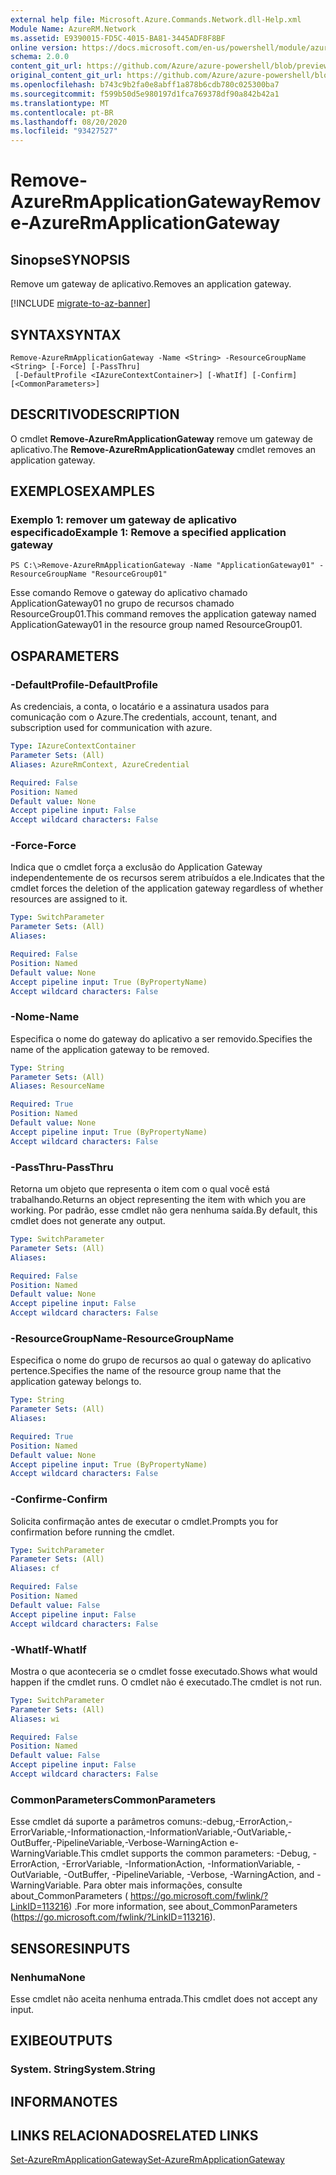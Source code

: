 ```yaml
---
external help file: Microsoft.Azure.Commands.Network.dll-Help.xml
Module Name: AzureRM.Network
ms.assetid: E9390015-FD5C-4015-BA81-3445ADF8F8BF
online version: https://docs.microsoft.com/en-us/powershell/module/azurerm.network/remove-azurermapplicationgateway
schema: 2.0.0
content_git_url: https://github.com/Azure/azure-powershell/blob/preview/src/ResourceManager/Network/Commands.Network/help/Remove-AzureRmApplicationGateway.md
original_content_git_url: https://github.com/Azure/azure-powershell/blob/preview/src/ResourceManager/Network/Commands.Network/help/Remove-AzureRmApplicationGateway.md
ms.openlocfilehash: b743c9b2fa0e8abff1a878b6cdb780c025300ba7
ms.sourcegitcommit: f599b50d5e980197d1fca769378df90a842b42a1
ms.translationtype: MT
ms.contentlocale: pt-BR
ms.lasthandoff: 08/20/2020
ms.locfileid: "93427527"
---
```

# <span data-ttu-id="a514e-101">Remove-AzureRmApplicationGateway</span><span class="sxs-lookup"><span data-stu-id="a514e-101">Remove-AzureRmApplicationGateway</span></span>

## <span data-ttu-id="a514e-102">Sinopse</span><span class="sxs-lookup"><span data-stu-id="a514e-102">SYNOPSIS</span></span>
<span data-ttu-id="a514e-103">Remove um gateway de aplicativo.</span><span class="sxs-lookup"><span data-stu-id="a514e-103">Removes an application gateway.</span></span>

[!INCLUDE [migrate-to-az-banner](../../includes/migrate-to-az-banner.md)]

## <span data-ttu-id="a514e-104">SYNTAX</span><span class="sxs-lookup"><span data-stu-id="a514e-104">SYNTAX</span></span>

```
Remove-AzureRmApplicationGateway -Name <String> -ResourceGroupName <String> [-Force] [-PassThru]
 [-DefaultProfile <IAzureContextContainer>] [-WhatIf] [-Confirm] [<CommonParameters>]
```

## <span data-ttu-id="a514e-105">DESCRITIVO</span><span class="sxs-lookup"><span data-stu-id="a514e-105">DESCRIPTION</span></span>
<span data-ttu-id="a514e-106">O cmdlet **Remove-AzureRmApplicationGateway** remove um gateway de aplicativo.</span><span class="sxs-lookup"><span data-stu-id="a514e-106">The **Remove-AzureRmApplicationGateway** cmdlet removes an application gateway.</span></span>

## <span data-ttu-id="a514e-107">EXEMPLOS</span><span class="sxs-lookup"><span data-stu-id="a514e-107">EXAMPLES</span></span>

### <span data-ttu-id="a514e-108">Exemplo 1: remover um gateway de aplicativo especificado</span><span class="sxs-lookup"><span data-stu-id="a514e-108">Example 1: Remove a specified application gateway</span></span>
```
PS C:\>Remove-AzureRmApplicationGateway -Name "ApplicationGateway01" -ResourceGroupName "ResourceGroup01"
```

<span data-ttu-id="a514e-109">Esse comando Remove o gateway do aplicativo chamado ApplicationGateway01 no grupo de recursos chamado ResourceGroup01.</span><span class="sxs-lookup"><span data-stu-id="a514e-109">This command removes the application gateway named ApplicationGateway01 in the resource group named ResourceGroup01.</span></span>

## <span data-ttu-id="a514e-110">OS</span><span class="sxs-lookup"><span data-stu-id="a514e-110">PARAMETERS</span></span>

### <span data-ttu-id="a514e-111">-DefaultProfile</span><span class="sxs-lookup"><span data-stu-id="a514e-111">-DefaultProfile</span></span>
<span data-ttu-id="a514e-112">As credenciais, a conta, o locatário e a assinatura usados para comunicação com o Azure.</span><span class="sxs-lookup"><span data-stu-id="a514e-112">The credentials, account, tenant, and subscription used for communication with azure.</span></span>

```yaml
Type: IAzureContextContainer
Parameter Sets: (All)
Aliases: AzureRmContext, AzureCredential

Required: False
Position: Named
Default value: None
Accept pipeline input: False
Accept wildcard characters: False
```

### <span data-ttu-id="a514e-113">-Force</span><span class="sxs-lookup"><span data-stu-id="a514e-113">-Force</span></span>
<span data-ttu-id="a514e-114">Indica que o cmdlet força a exclusão do Application Gateway independentemente de os recursos serem atribuídos a ele.</span><span class="sxs-lookup"><span data-stu-id="a514e-114">Indicates that the cmdlet forces the deletion of the application gateway regardless of whether resources are assigned to it.</span></span>

```yaml
Type: SwitchParameter
Parameter Sets: (All)
Aliases: 

Required: False
Position: Named
Default value: None
Accept pipeline input: True (ByPropertyName)
Accept wildcard characters: False
```

### <span data-ttu-id="a514e-115">-Nome</span><span class="sxs-lookup"><span data-stu-id="a514e-115">-Name</span></span>
<span data-ttu-id="a514e-116">Especifica o nome do gateway do aplicativo a ser removido.</span><span class="sxs-lookup"><span data-stu-id="a514e-116">Specifies the name of the application gateway to be removed.</span></span>

```yaml
Type: String
Parameter Sets: (All)
Aliases: ResourceName

Required: True
Position: Named
Default value: None
Accept pipeline input: True (ByPropertyName)
Accept wildcard characters: False
```

### <span data-ttu-id="a514e-117">-PassThru</span><span class="sxs-lookup"><span data-stu-id="a514e-117">-PassThru</span></span>
<span data-ttu-id="a514e-118">Retorna um objeto que representa o item com o qual você está trabalhando.</span><span class="sxs-lookup"><span data-stu-id="a514e-118">Returns an object representing the item with which you are working.</span></span>
<span data-ttu-id="a514e-119">Por padrão, esse cmdlet não gera nenhuma saída.</span><span class="sxs-lookup"><span data-stu-id="a514e-119">By default, this cmdlet does not generate any output.</span></span>

```yaml
Type: SwitchParameter
Parameter Sets: (All)
Aliases: 

Required: False
Position: Named
Default value: None
Accept pipeline input: False
Accept wildcard characters: False
```

### <span data-ttu-id="a514e-120">-ResourceGroupName</span><span class="sxs-lookup"><span data-stu-id="a514e-120">-ResourceGroupName</span></span>
<span data-ttu-id="a514e-121">Especifica o nome do grupo de recursos ao qual o gateway do aplicativo pertence.</span><span class="sxs-lookup"><span data-stu-id="a514e-121">Specifies the name of the resource group name that the application gateway belongs to.</span></span>

```yaml
Type: String
Parameter Sets: (All)
Aliases: 

Required: True
Position: Named
Default value: None
Accept pipeline input: True (ByPropertyName)
Accept wildcard characters: False
```

### <span data-ttu-id="a514e-122">-Confirme</span><span class="sxs-lookup"><span data-stu-id="a514e-122">-Confirm</span></span>
<span data-ttu-id="a514e-123">Solicita confirmação antes de executar o cmdlet.</span><span class="sxs-lookup"><span data-stu-id="a514e-123">Prompts you for confirmation before running the cmdlet.</span></span>

```yaml
Type: SwitchParameter
Parameter Sets: (All)
Aliases: cf

Required: False
Position: Named
Default value: False
Accept pipeline input: False
Accept wildcard characters: False
```

### <span data-ttu-id="a514e-124">-WhatIf</span><span class="sxs-lookup"><span data-stu-id="a514e-124">-WhatIf</span></span>
<span data-ttu-id="a514e-125">Mostra o que aconteceria se o cmdlet fosse executado.</span><span class="sxs-lookup"><span data-stu-id="a514e-125">Shows what would happen if the cmdlet runs.</span></span>
<span data-ttu-id="a514e-126">O cmdlet não é executado.</span><span class="sxs-lookup"><span data-stu-id="a514e-126">The cmdlet is not run.</span></span>

```yaml
Type: SwitchParameter
Parameter Sets: (All)
Aliases: wi

Required: False
Position: Named
Default value: False
Accept pipeline input: False
Accept wildcard characters: False
```

### <span data-ttu-id="a514e-127">CommonParameters</span><span class="sxs-lookup"><span data-stu-id="a514e-127">CommonParameters</span></span>
<span data-ttu-id="a514e-128">Esse cmdlet dá suporte a parâmetros comuns:-debug,-ErrorAction,-ErrorVariable,-Informationaction,-InformationVariable,-OutVariable,-OutBuffer,-PipelineVariable,-Verbose-WarningAction e-WarningVariable.</span><span class="sxs-lookup"><span data-stu-id="a514e-128">This cmdlet supports the common parameters: -Debug, -ErrorAction, -ErrorVariable, -InformationAction, -InformationVariable, -OutVariable, -OutBuffer, -PipelineVariable, -Verbose, -WarningAction, and -WarningVariable.</span></span> <span data-ttu-id="a514e-129">Para obter mais informações, consulte about_CommonParameters ( https://go.microsoft.com/fwlink/?LinkID=113216) .</span><span class="sxs-lookup"><span data-stu-id="a514e-129">For more information, see about_CommonParameters (https://go.microsoft.com/fwlink/?LinkID=113216).</span></span>

## <span data-ttu-id="a514e-130">SENSORES</span><span class="sxs-lookup"><span data-stu-id="a514e-130">INPUTS</span></span>

### <span data-ttu-id="a514e-131">Nenhuma</span><span class="sxs-lookup"><span data-stu-id="a514e-131">None</span></span>
<span data-ttu-id="a514e-132">Esse cmdlet não aceita nenhuma entrada.</span><span class="sxs-lookup"><span data-stu-id="a514e-132">This cmdlet does not accept any input.</span></span>

## <span data-ttu-id="a514e-133">EXIBE</span><span class="sxs-lookup"><span data-stu-id="a514e-133">OUTPUTS</span></span>

### <span data-ttu-id="a514e-134">System. String</span><span class="sxs-lookup"><span data-stu-id="a514e-134">System.String</span></span>

## <span data-ttu-id="a514e-135">INFORMA</span><span class="sxs-lookup"><span data-stu-id="a514e-135">NOTES</span></span>

## <span data-ttu-id="a514e-136">LINKS RELACIONADOS</span><span class="sxs-lookup"><span data-stu-id="a514e-136">RELATED LINKS</span></span>

[<span data-ttu-id="a514e-137">Set-AzureRmApplicationGateway</span><span class="sxs-lookup"><span data-stu-id="a514e-137">Set-AzureRmApplicationGateway</span></span>](./Set-AzureRmApplicationGateway.md)


